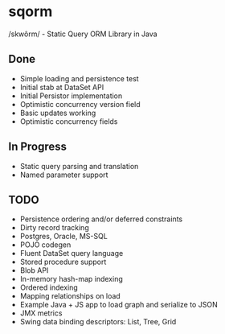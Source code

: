 sqorm
=====

/skwôrm/ - Static Query ORM Library in Java


Done
----
* Simple loading and persistence test
* Initial stab at DataSet API 
* Initial Persistor implementation
* Optimistic concurrency version field
* Basic updates working
* Optimistic concurrency fields

In Progress
-----------
* Static query parsing and translation
* Named parameter support

TODO
----
* Persistence ordering and/or deferred constraints
* Dirty record tracking
* Postgres, Oracle, MS-SQL
* POJO codegen
* Fluent DataSet query language
* Stored procedure support
* Blob API
* In-memory hash-map indexing
* Ordered indexing
* Mapping relationships on load
* Example Java + JS app to load graph and serialize to JSON
* JMX metrics
* Swing data binding descriptors: List, Tree, Grid
